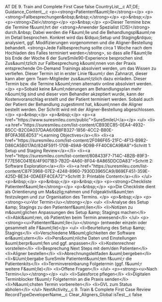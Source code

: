 <?xml version="1.0" encoding="UTF-8"?>
<CustomMetadata xmlns="http://soap.sforce.com/2006/04/metadata" xmlns:xsi="http://www.w3.org/2001/XMLSchema-instance" xmlns:xsd="http://www.w3.org/2001/XMLSchema">
    <label>AT DE 9. Train and Complete First Case</label>
    <protected>false</protected>
    <values>
        <field>CountryList__c</field>
        <value xsi:type="xsd:string">AT;DE;</value>
    </values>
    <values>
        <field>Guidance_Content__c</field>
        <value xsi:type="xsd:string">&lt;p&gt;&lt;strong&gt;Patientenf&amp;auml;lle&lt;/strong&gt;&lt;/p&gt;
&lt;p&gt;&lt;strong&gt;Fallbesprechungen&amp;nbsp;&amp;nbsp;&lt;/strong&gt;&lt;/p&gt;
&lt;p&gt;&amp;nbsp;&lt;/p&gt;
&lt;p&gt;&lt;strong&gt;Ziel&lt;/strong&gt;&lt;/p&gt;
&lt;p&gt;&amp;nbsp;&lt;/p&gt;
&lt;p&gt;Dieser Termine bzw. die Termine f&amp;uuml;hrt der &lt;strong&gt;Anwender Spezialist (CIS)&lt;/strong&gt; durch.&amp;nbsp; Dabei werden die F&amp;auml;lle und die Behandlungspl&amp;auml;ne im Detail besprochen. Konkret wird das &amp;ldquo;Setup und Staging&amp;rdquo; analysiert, ggf. Modifizierungen vorgenommen und die Aligner-Bestellung behandelt. &lt;strong&gt;Jede Fallbesprechung sollte circa 1 Woche nach dem Hochladen des Falles terminiert werden&lt;/strong&gt;, so dass alle F&amp;auml;lle bis Ende der Woche 6 der SureSmile90-Experience besprochen sind. Zus&amp;auml;tzlich zur Fallbesprechung k&amp;ouml;nnen von der Praxis entsprechende On-Demand Trainings absolviert werden, um das Wissen zu vertiefen. Dieser Termin ist in erster Linie f&amp;uuml;r den Zahnarzt, dieser kann aber gern Team-Mitglieder zus&amp;auml;tzlich dazu einladen. Dieser Termin bzw. die Termine k&amp;ouml;nnen alternativ online absolviert werden.&lt;/p&gt;
&lt;p&gt;Sobald keine &amp;Auml;nderungen am Behandlungsplan mehr n&amp;ouml;tig sind und dieser vom Behandler akzeptiert wurde, kann der Kostenvoranschlag erstellt und der Patient terminiert werden. Sobald auch der Patient der Behandlung zugestimmt hat, k&amp;ouml;nnen die Aligner bestellt werden. Der Schritt wird mit der Aligner-Bestellung abgeschlossen.&lt;/p&gt;
&lt;p&gt;&amp;nbsp;&lt;/p&gt;
&lt;p&gt;&amp;nbsp;&lt;/p&gt;
&lt;p&gt;&lt;a href=&quot;https://www.suresmileu.com/public&quot;&gt;SureSmileU&lt;/a&gt;&lt;/p&gt;
&lt;ul&gt;
&lt;li&gt;&lt;a href=&quot;https://suresmileu.com/list-content/CB93EC85-0EA4-4932-B5CC-B2C0A037DAA6/0B8FB327-1856-4CC2-B80E-8F0FA36E4D53&quot;&gt;Learning Objectives&lt;/a&gt;&lt;/li&gt;
&lt;li&gt;&lt;a href=&quot;https://suresmileu.com/list-content/2F086F65-21FC-4F13-B982-D86CA5B017A0/824F5911-170B-49A8-9D9B-FF40C6CA9BA8&quot;&gt;Schritt 1: Setup und Staging Review&lt;/a&gt;&lt;/li&gt;
&lt;li&gt;&lt;a href=&quot;https://suresmileu.com/list-content/808433F7-714C-4B2B-89F3-F77E56C041E6/4F9071B3-7B2D-4A60-8F04-8A865DDCDA83&quot;&gt;Schritt 2: Software Exploration&lt;/a&gt;&lt;/li&gt;
&lt;li&gt;&lt;a href=&quot;https://suresmileu.com/list-content/C87F3968-07E2-4248-8960-7930D3965CA9/869EF451-359E-425D-BE34-0DAEEF4CEA72&quot;&gt;Schritt 3: Printable Content&lt;/a&gt;&lt;/li&gt;
&lt;/ul&gt;
&lt;p&gt;&amp;nbsp;&lt;/p&gt;
&lt;p&gt;&amp;nbsp;&lt;/p&gt;
&lt;p&gt;&amp;nbsp;&lt;/p&gt;
&lt;p&gt;&lt;strong&gt;Checkliste Patientenf&amp;auml;lle&lt;/strong&gt;&lt;/p&gt;
&lt;p&gt;&amp;nbsp;&lt;/p&gt;
&lt;p&gt;Die Checkliste dient als Orientierung um Ma&amp;szlig;nahmen und Folgeaktivit&amp;auml;ten festzulegen und zur Organisation des Termins. &lt;/p&gt;
&lt;p&gt;&amp;nbsp;&lt;/p&gt;
&lt;p&gt;&lt;strong&gt;&lt;u&gt;Vor Termin&lt;/u&gt;&lt;/strong&gt;&lt;/p&gt;
&lt;ul&gt;
&lt;li&gt;Analyse des Setup &amp;amp; Stagings zu den Patientenf&amp;auml;llen&lt;/li&gt;
&lt;li&gt;Notizen zu m&amp;ouml;glichen Anpassungen des Setup &amp;amp; Stagings machen&lt;/li&gt;
&lt;li&gt;Abkl&amp;auml;ren, ob Patient/en beim Termin anwesend&lt;/li&gt;
&lt;/ul&gt;
&lt;p&gt;&lt;strong&gt;&lt;u&gt;Patientenf&amp;auml;lle&lt;/u&gt;&lt;/strong&gt; (entweder einzeln oder gesammelt alle F&amp;auml;lle)&lt;/p&gt;
&lt;ul&gt;
&lt;li&gt;Beurteilung des Setup &amp;amp; Stagings&lt;/li&gt;
&lt;li&gt;Verschiedene M&amp;ouml;glichkeiten der Software erl&amp;auml;utern&lt;/li&gt;
&lt;li&gt;Pers&amp;ouml;nliche Daten und Einstellungen &amp;uuml;berpr&amp;uuml;fen und ggf. anpassen&lt;/li&gt;
&lt;li&gt;Kostenrechner vorstellen&lt;/li&gt;
&lt;li&gt;Besprechung Next Steps mit dem/den Patienten&lt;/li&gt;
&lt;li&gt;Aligner bestellen&lt;/li&gt;
&lt;li&gt;Abrechnungsleitfaden &amp;uuml;bergeben&lt;/li&gt;
&lt;li&gt;&amp;Uuml;bergabe SureSmile Patientent&amp;uuml;ten f&amp;uuml;r die Patientenkits&lt;/li&gt;
&lt;li&gt;Terminvereinbarung Folgetermin (ggf. f&amp;uuml;r weitere F&amp;auml;lle)&lt;/li&gt;
&lt;li&gt;Offene Fragen&lt;/li&gt;
&lt;/ul&gt;
&lt;p&gt;&lt;strong&gt;&lt;u&gt;Nach Termin&lt;/u&gt;&lt;/strong&gt;&lt;/p&gt;
&lt;ul&gt;
&lt;li&gt;Salesforce pflegen&lt;/li&gt;
&lt;li&gt;Digitalen Terminblocker f&amp;uuml;r Folgetermin an die Praxis senden&lt;/li&gt;
&lt;li&gt;N&amp;auml;chsten Termin vorbereiten&lt;/li&gt;
&lt;li&gt;GVL zum Status abholen&lt;/li&gt;
&lt;/ul&gt;</value>
    </values>
    <values>
        <field>NextActivity__c</field>
        <value xsi:type="xsd:string">9. Train &amp; Complete First Case Review</value>
    </values>
    <values>
        <field>RecordTypeDeveloperName__c</field>
        <value xsi:type="xsd:string">Clear_Aligners_Global</value>
    </values>
    <values>
        <field>isTest__c</field>
        <value xsi:type="xsd:boolean">false</value>
    </values>
</CustomMetadata>
